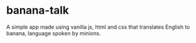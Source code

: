 # banana-talk

A simple app made using vanilla js, html and css that translates English to banana, language spoken by minions.
 
